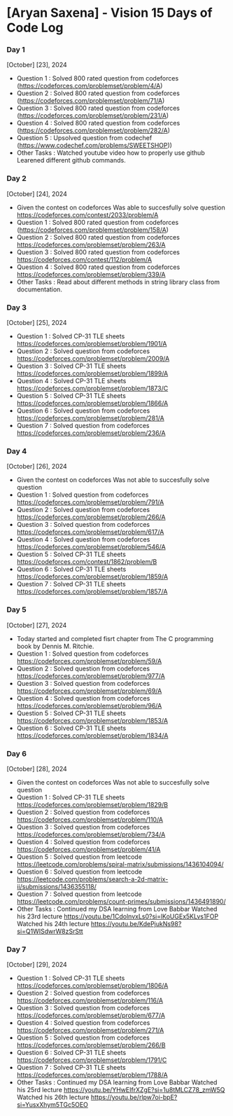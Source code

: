 # [Aryan Saxena] - Vision 15 Days of Code Log

### Day 1

[October] [23], 2024

- Question 1 : Solved 800 rated question from codeforces
  (https://codeforces.com/problemset/problem/4/A)
- Question 2 : Solved 800 rated question from codeforces 
  (https://codeforces.com/problemset/problem/71/A)
- Question 3 : Solved 800 rated question from codeforces
  (https://codeforces.com/problemset/problem/231/A)
- Question 4 : Solved 800 rated question from codeforces
  (https://codeforces.com/problemset/problem/282/A)
- Question 5 : Upsolved question from codechef
  (https://www.codechef.com/problems/SWEETSHOP))
- Other Tasks :
  Watched youtube video how to properly use github
  Learened different github commands.

### Day 2

[October] [24], 2024
- Given the contest on codeforces
  Was able to succesfully solve question 
  https://codeforces.com/contest/2033/problem/A
- Question 1 : Solved 800 rated question from codeforces
  (https://codeforces.com/problemset/problem/158/A)
- Question 2 : Solved 800 rated question from codeforces 
  https://codeforces.com/problemset/problem/263/A
- Question 3 : Solved 800 rated question from codeforces
  https://codeforces.com/contest/112/problem/A
- Question 4 : Solved 800 rated question from codeforces
  https://codeforces.com/problemset/problem/339/A
- Other Tasks :
  Read about different methods in string library class from documentation.

### Day 3

[October] [25], 2024

- Question 1 : Solved CP-31 TLE sheets 
  https://codeforces.com/problemset/problem/1901/A
- Question 2 : Solved question from codeforces 
  https://codeforces.com/problemset/problem/2009/A
- Question 3 : Solved CP-31 TLE sheets
  https://codeforces.com/problemset/problem/1899/A
- Question 4 : Solved CP-31 TLE sheets
  https://codeforces.com/problemset/problem/1873/C
- Question 5 : Solved CP-31 TLE sheets
  https://codeforces.com/problemset/problem/1866/A
- Question 6 : Solved question from codeforces 
  https://codeforces.com/problemset/problem/281/A
- Question 7 : Solved question from codeforces 
  https://codeforces.com/problemset/problem/236/A

### Day 4

[October] [26], 2024
- Given the contest on codeforces
  Was not able to succesfully solve question 
- Question 1 : Solved question from codeforces
  https://codeforces.com/problemset/problem/791/A
- Question 2 : Solved question from codeforces 
  https://codeforces.com/problemset/problem/266/A
- Question 3 : Solved question from codeforces
  https://codeforces.com/problemset/problem/617/A
- Question 4 : Solved question from codeforces
  https://codeforces.com/problemset/problem/546/A
- Question 5 : Solved CP-31 TLE sheets
  https://codeforces.com/contest/1862/problem/B
- Question 6 : Solved CP-31 TLE sheets
  https://codeforces.com/problemset/problem/1859/A
- Question 7 : Solved CP-31 TLE sheets
  https://codeforces.com/problemset/problem/1857/A


### Day 5

[October] [27], 2024
- Today started and completed fisrt chapter from
  The C programming book by Dennis M. Ritchie. 
- Question 1 : Solved question from codeforces
  https://codeforces.com/problemset/problem/59/A
- Question 2 : Solved question from codeforces 
  https://codeforces.com/problemset/problem/977/A
- Question 3 : Solved question from codeforces
  https://codeforces.com/problemset/problem/69/A
- Question 4 : Solved question from codeforces
  https://codeforces.com/problemset/problem/96/A
- Question 5 : Solved CP-31 TLE sheets
  https://codeforces.com/problemset/problem/1853/A
- Question 6 : Solved CP-31 TLE sheets
  https://codeforces.com/problemset/problem/1834/A

### Day 6

[October] [28], 2024
- Given the contest on codeforces
  Was not able to succesfully solve question
- Question 1 : Solved CP-31 TLE sheets
  https://codeforces.com/problemset/problem/1829/B
- Question 2 : Solved question from codeforces 
  https://codeforces.com/problemset/problem/110/A
- Question 3 : Solved question from codeforces
  https://codeforces.com/problemset/problem/734/A
- Question 4 : Solved question from codeforces
  https://codeforces.com/problemset/problem/41/A
- Question 5 : Solved question from leetcode
  https://leetcode.com/problems/spiral-matrix/submissions/1436104094/
- Question 6 : Solved question from leetcode
  https://leetcode.com/problems/search-a-2d-matrix-ii/submissions/1436355118/
- Question 7 : Solved question from leetcode
  https://leetcode.com/problems/count-primes/submissions/1436491890/
- Other Tasks :
  Continued my DSA learning from Love Babbar
  Watched his 23rd lecture
  https://youtu.be/1CdolnvxLs0?si=lKoUGEx5KLvs1FOP
  Watched his 24th lecture
  https://youtu.be/KdePjukNs98?si=Q1WISdwrW8zSrStt

### Day 7

[October] [29], 2024
- Question 1 : Solved CP-31 TLE sheets
  https://codeforces.com/problemset/problem/1806/A
- Question 2 : Solved question from codeforces 
  https://codeforces.com/problemset/problem/116/A
- Question 3 : Solved question from codeforces
  https://codeforces.com/problemset/problem/677/A
- Question 4 : Solved question from codeforces
  https://codeforces.com/problemset/problem/271/A
- Question 5 : Solved question from codeforces
  https://codeforces.com/problemset/problem/266/B
- Question 6 : Solved CP-31 TLE sheets
  https://codeforces.com/problemset/problem/1791/C
- Question 7 : Solved CP-31 TLE sheets
  https://codeforces.com/problemset/problem/1788/A
- Other Tasks :
  Continued my DSA learning from Love Babbar
  Watched his 25rd lecture
  https://youtu.be/YHwEIfrXZgE?si=1u8tMLCZ78_zmW5Q
  Watched his 26th lecture
  https://youtu.be/rlpw7oi-bpE?si=YusxXhym5TGc5OEO 


  

